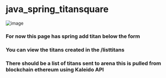 # java_spring_titansquare

![image](https://user-images.githubusercontent.com/1997542/191263854-a4adeba1-3838-4985-88f4-2e45b1076222.png)

### For now this page has spring add titan below the form 
### You can view the titans created in the /listtitans
### There should be a list of titans sent to arena this is pulled from blockchain ethereum using Kaleido API
